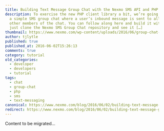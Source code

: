 ```yaml
---
title: Building Text Message Group Chat with the Nexmo SMS API and PHP
description: To exercise the new PHP client library a bit, we’re going to build
  a simple SMS group chat where a user’s inbound message is sent to all the
  other members of the chat. You can follow along here and build it with me, or
  just clone the Nexmo SMS Group Chat repository and see it […]
thumbnail: https://www.nexmo.com/wp-content/uploads/2016/06/group-chat-sms-terminal.png
author: tjlytle
published: true
published_at: 2016-06-02T15:26:13
comments: true
category: tutorial
old_categories:
  - developer
  - developers
  - tutorial
tags:
  - chat
  - group-chat
  - php
  - sms
  - text-messaging
canonical: https://www.nexmo.com/blog/2016/06/02/building-text-message-group-chat-nexmo-sms-api-php-dr
redirect: https://www.nexmo.com/blog/2016/06/02/building-text-message-group-chat-nexmo-sms-api-php-dr
---
```

Content to be migrated...